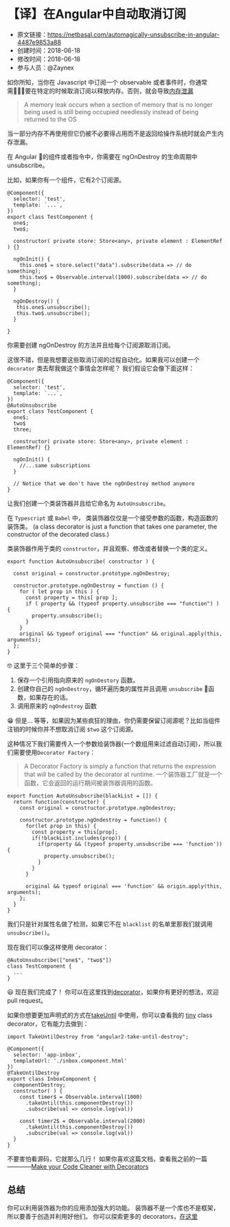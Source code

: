 # 【译】在Angular中自动取消订阅
- 原文链接：https://netbasal.com/automagically-unsubscribe-in-angular-4487e9853a88
- 创建时间：2018-06-18
- 修改时间：2018-06-18
- 参与人员：@Zaynex

如你所知，当你在 Javascript 中订阅一个 observable 或者事件时，你通常需要在特定的时候取消订阅以释放内存。否则，就会导致[内存泄漏](https://appendto.com/2016/11/avoiding-memory-leaks-in-javascript/)

> A memory leak occurs when a section of memory that is no longer being used is still being occupied needlessly instead of being returned to the OS

当一部分内存不再使用但它仍被不必要得占用而不是返回给操作系统时就会产生内存泄漏。

在 Angular 的组件或者指令中，你需要在 ngOnDestroy 的生命周期中 unsubscribe。

比如，如果你有一个组件，它有2个订阅源。

```
@Component({
  selector: 'test',
  template: `...`,
})
export class TestComponent {
  one$;
  two$;

  constructor( private store: Store<any>, private element : ElementRef ) {}

  ngOnInit() {
    this.one$ = store.select("data").subscribe(data => // do something);
    this.two$ = Observable.interval(1000).subscribe(data => // do something);
  }

  ngOnDestroy() {
   this.one$.unsubscribe();
   this.two$.unsubscribe();
  }

}
```

你需要创建 ngOnDestroy 的方法并且给每个订阅源取消订阅。

这很不错，但是我想要这些取消订阅的过程自动化。如果我可以创建一个 `decorator` 类去帮我做这个事情会怎样呢？ 我们假设它会像下面这样：
```
@Component({
  selector: 'test',
  template: `...`,
})
@AutoUnsubscribe
export class TestComponent {
  one$;
  two$
  three;

  constructor( private store: Store<any>, private element : ElementRef) {}

  ngOnInit() {
    //...same subscriptions
  }

  // Notice that we don't have the ngOnDestroy method anymore
}
```

让我们创建一个类装饰器并且给它命名为 `AutoUnsubscribe`。

在 `Typescript` 或 `Babel` 中， 类装饰器仅仅是一个接受参数的函数，构造函数的装饰类。
(a class decorator is just a function that takes one parameter, the constructor of the decorated class.)

类装饰器作用于类的 `constructor`，并且观察、修改或者替换一个类的定义。

```
export function AutoUnsubscribe( constructor ) {

  const original = constructor.prototype.ngOnDestroy;

  constructor.prototype.ngOnDestroy = function () {
    for ( let prop in this ) {
      const property = this[ prop ];
      if ( property && (typeof property.unsubscribe === "function") ) {
        property.unsubscribe();
      }
    }
    original && typeof original === "function" && original.apply(this, arguments);
  };
}
```

🤓 这里于三个简单的步骤：
1. 保存一个引用指向原来的 `ngOnDestory` 函数。
2. 创建你自己的 `ngOnDestroy`，循环遍历类的属性并且调用 `unsubscribe` 函数，如果存在的话。
3. 调用原来的 `ngOndestroy` 函数

😁 但是...
等等，如果因为某些疯狂的理由，你仍需要保留订阅源呢？比如当组件注销的时候你并不想取消订阅 `$two` 这个订阅源。

这种情况下我们需要传入一个参数给装饰器(一个数组用来过滤自动订阅)，所以我们需要使用`Decorator Factory`：
> A Decorator Factory is simply a function that returns the expression that will be called by the decorator at runtime.
一个装饰器工厂就是一个函数，它会返回的运行期间被装饰器调用的函数。

```
export function AutoUnsubscribe(blackList = []) {
  return function(constructor) {
    const original = constructor.prototype.ngOndestroy;

    constructor.prototype.ngOndestroy = function() {
      for(let prop in this) {
        const property = this[prop];
        if(!blackList.includes(prop)) {
          if(property && (typeof property.unsubscribe === 'function')) {
            property.unsubscribe();
          }
        }
      }

      original && typeof original === 'function' && origin.apply(this, arguments);
    };
  }
}
```

我们只是针对属性名做了检测，如果它不在 `blacklist` 的名单里那我们就调用 `unsubscribe()`。

现在我们可以像这样使用 decorator：
```
@AutoUnsubscribe(["one$", "two$"])
class TestComponent {
  ...
}
```

😃 现在我们完成了！
你可以在这里找到[decorator](https://github.com/NetanelBasal/ngx-auto-unsubscribe)，如果你有更好的想法，欢迎 pull request。



如果你想要更加声明式的方式在[takeUntil](https://github.com/Reactive-Extensions/RxJS/blob/master/doc/api/core/operators/takeuntil.md) 中使用，你可以查看我的 [tiny](https://github.com/NetanelBasal/angular2-take-until-destroy) class decorator，它有能力去做到：

```
import TakeUntilDestroy from "angular2-take-until-destroy";

@Component({
  selector: 'app-inbox',
  templateUrl: './inbox.component.html'
})
@TakeUntilDestroy
export class InboxComponent {
  componentDestroy;
  constructor( ) {
    const timer$ = Observable.interval(1000)
      .takeUntil(this.componentDestroy())
      .subscribe(val => console.log(val))

    const timer2$ = Observable.interval(2000)
      .takeUntil(this.componentDestroy())
      .subscribe(val => console.log(val))
  }
}
```

不要害怕看源码，它就那么几行！
如果你喜欢这篇文档，查看我之前的一篇————[Make your Code Cleaner with Decorators](https://medium.com/front-end-hacking/javascript-make-your-code-cleaner-with-decorators-d34fc72af947)


## 总结

你可以利用装饰器为你的应用添加强大的功能。
装饰器不是一个库也不是框架，所以要善于创造并利用好他们。
你可以探索更多的 decorators，[在这里](http://blog.wolksoftware.com/decorators-reflection-javascript-typescript)
